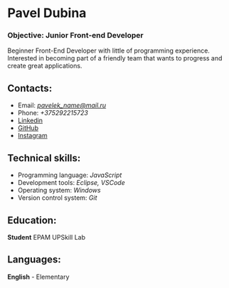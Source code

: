 # Pavel Dubina

### **Objective**: Junior Front-end Developer 

Beginner Front-End Developer with little of programming experience.
Interested in becoming part of a friendly team that wants to progress and create great applications.

## Contacts:
* Email: *pavelek_name@mail.ru*
* Phone: *+375292215723*
* [Linkedin](http://linkedin.com/in/павел-дубина-03b8021a4)
* [GitHub](http://github.com/PavelDubina)
* [Instagram](https://www.instagram.com/pavelek_name)

## Technical skills:
* Programming language: *JavaScript*
* Development tools: *Eclipse, VSCode*
* Operating system: *Windows*
* Version control system: *Git*

## Education:
**Student**
EPAM UPSkill Lab

## Languages:
**English** - Elementary
